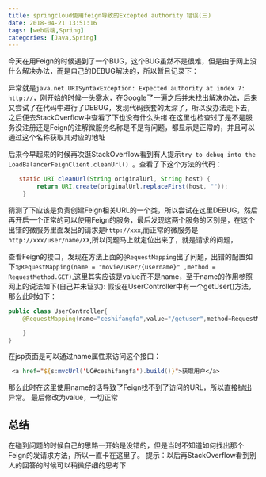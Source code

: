 ```yaml
---
title: springcloud使用feign导致的Excepted authority 错误(三)
date: 2018-04-21 13:51:16
tags: [web后端,Spring]
categories: [Java,Spring]
---
```


今天在用Feign的时候遇到了一个BUG，这个BUG虽然不是很难，但是由于网上没什么解决办法，而是自己的DEBUG解决的，所以暂且记录下：



异常就是`java.net.URISyntaxException: Expected authority at index 7: http://`，刚开始的时候一头雾水，在Google了一遍之后并未找出解决办法，后来又尝试了在代码中进行了DEBUG，发现代码嵌套的太深了，所以没办法走下去，之后便去StackOverflow中查看了下也没有什么头绪
在这里也检查过了是不是服务没注册还是Feign的注解微服务名称是不是有问题，都显示是正常的，并且可以通过这个名称获取其对应的地址

后来今早起来的时候再次逛StackOverflow看到有人提示`try to debug into the LoadBalancerFeignClient.cleanUrl() `。查看了下这个方法的代码：
```java
   static URI cleanUrl(String originalUrl, String host) {
        return URI.create(originalUrl.replaceFirst(host, ""));
    }
```
猜测了下应该是负责创建Feign相关URL的一个类，所以尝试在这里DEBUG，然后再开启一个正常的可以使用Feign的服务，最后发现这两个服务的区别是，在这个出错的微服务里面发出的请求是`http://xxx`,而正常的微服务是`http://xxx/user/name/XX`,所以问题马上就定位出来了，就是请求的问题，

查看Feign的接口，发现在方法上面的`@RequestMapping`出了问题，出错的配置如下:`@RequestMapping(name = "movie/user/{username}" ,method = RequestMethod.GET)`,这里其实应该是value而不是name，至于name的作用参照网上的说法如下(自己并未证实):
假设在UserController中有一个getUser()方法，那么此时如下：
```java
public class UserController{
    @RequestMapping(name="ceshifangfa",value="/getuser",method=RequestMethod.GET)(){

    }
}
```
在jsp页面是可以通过name属性来访问这个接口：
```jsp
 <a href="${s:mvcUrl('UC#ceshifangfa').build()}">获取用户</a>
```

那么此时在这里使用name的话导致了Feign找不到了访问的URL，所以直接抛出异常。
最后修改为value，一切正常

## 总结

在碰到问题的时候自己的思路一开始是没错的，但是当时不知道如何找出那个Feign的发请求方法，所以一直卡在这里了。
提示：以后再StackOverflow看到别人的回答的时候可以稍微仔细的思考下